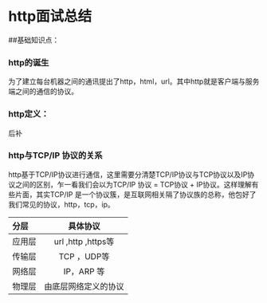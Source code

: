 # http面试总结
##基础知识点：
### http的诞生
为了建立每台机器之间的通讯提出了http，html，url。其中http就是客户端与服务端之间的通信的协议。
### http定义：
后补
### http与TCP/IP 协议的关系
http基于TCP/IP协议进行通信，这里需要分清楚TCP/IP协议与TCP协议以及IP协议之间的区别，乍一看我们会以为TCP/IP 协议 = TCP协议 + IP协议。这样理解有些片面，其实TCP/IP 是一个协议簇，是互联网相关隔了协议族的总称，他包好了我们常见的协议，http，tcp，ip。

| 分层  | 具体协议  | 
|:------------- |:---------------:| 
| 应用层    | url ,http ,https等 |        
| 传输层      | TCP ，UDP等   |           
| 网络层 | IP，ARP 等  |         
| 物理层 | 由底层网络定义的协议     |         

